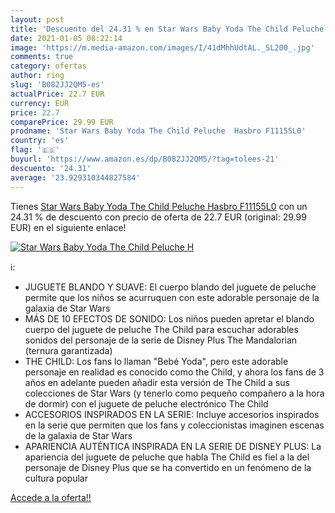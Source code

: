 ```yaml
---
layout: post
title: 'Descuento del 24.31 % en Star Wars Baby Yoda The Child Peluche  H'
date: 2021-01-05 08:22:14
image: 'https://m.media-amazon.com/images/I/41dMhhUdtAL._SL200_.jpg'
comments: true
category: ofertas
author: ring
slug: 'B082JJ2QM5-es'
actualPrice: 22.7 EUR
currency: EUR
price: 22.7
comparePrice: 29.99 EUR
prodname: 'Star Wars Baby Yoda The Child Peluche  Hasbro F11155L0'
country: 'es'
flag: '🇪🇸'
buyurl: 'https://www.amazon.es/dp/B082JJ2QM5/?tag=tolees-21'
descuento: '24.31'
average: '23.929310344827584'
---
```


Tienes [Star Wars Baby Yoda The Child Peluche  Hasbro F11155L0](https://www.amazon.es/dp/B082JJ2QM5/?tag=tolees-21) con un 24.31 % de descuento con precio de oferta de 22.7 EUR (original: 29.99 EUR) en el siguiente enlace!

[![Star Wars Baby Yoda The Child Peluche  H](https://m.media-amazon.com/images/I/41dMhhUdtAL._SL200_.jpg)](https://www.amazon.es/dp/B082JJ2QM5/?tag=tolees-21)

ℹ️:

- JUGUETE BLANDO Y SUAVE: El cuerpo blando del juguete de peluche permite que los niños se acurruquen con este adorable personaje de la galaxia de Star Wars
- MÁS DE 10 EFECTOS DE SONIDO: Los niños pueden apretar el blando cuerpo del juguete de peluche The Child para escuchar adorables sonidos del personaje de la serie de Disney Plus The Mandalorian (ternura garantizada)
- THE CHILD: Los fans lo llaman "Bebé Yoda", pero este adorable personaje en realidad es conocido como the Child, y ahora los fans de 3 años en adelante pueden añadir esta versión de The Child a sus colecciones de Star Wars (y tenerlo como pequeño compañero a la hora de dormir) con el juguete de peluche electrónico The Child
- ACCESORIOS INSPIRADOS EN LA SERIE: Incluye accesorios inspirados en la serie que permiten que los fans y coleccionistas imaginen escenas de la galaxia de Star Wars
- APARIENCIA AUTÉNTICA INSPIRADA EN LA SERIE DE DISNEY PLUS: La apariencia del juguete de peluche que habla The Child es fiel a la del personaje de Disney Plus que se ha convertido en un fenómeno de la cultura popular

[Accede a la oferta!!](https://www.amazon.es/dp/B082JJ2QM5/?tag=tolees-21)
